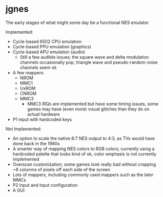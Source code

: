 # jgnes

The early stages of what might some day be a functional NES emulator

Implemented:
* Cycle-based 6502 CPU emulation
* Cycle-based PPU emulation (graphics)
* Cycle-based APU emulation (audio)
  * Still a few audible issues; the square wave and delta modulation channels occasionally pop, triangle wave and pseudo-random noise channels seem ok
* A few mappers
  * NROM
  * MMC1
  * UxROM
  * CNROM
  * MMC3
    * MMC3 IRQs are implemented but have some timing issues, some games may have (even more) visual glitches than they do on actual hardware
* P1 input with hardcoded keys

Not Implemented:
* An option to scale the native 8:7 NES output to 4:3, as TVs would have done back in the 1980s
* A smarter way of mapping NES colors to RGB colors; currently using a hardcoded palette that looks kind of ok, color emphasis is not currently implemented
* Overscan customization; some games look really bad without cropping ~8 columns of pixels off each side of the screen
* Lots of mappers, including commonly used mappers such as the later MMCs
* P2 input and input configuration
* A GUI
